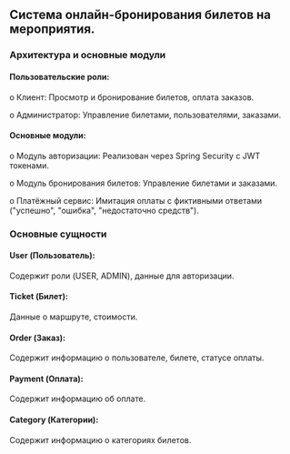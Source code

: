 ## Система онлайн-бронирования билетов на мероприятия.


### Архитектура и основные модули

#### Пользовательские роли:

o Клиент: Просмотр и бронирование билетов, оплата заказов.

o Администратор: Управление билетами, пользователями, заказами.

#### Основные модули:

o Модуль авторизации: Реализован через Spring Security с JWT токенами.

o Модуль бронирования билетов: Управление билетами и заказами.

o Платёжный сервис: Имитация оплаты с фиктивными ответами ("успешно", "ошибка", "недостаточно средств").


### Основные сущности

#### User (Пользователь): 

Содержит роли (USER, ADMIN), данные для авторизации.

#### Ticket (Билет):

Данные о маршруте, стоимости.

#### Order (Заказ): 

Содержит информацию о пользователе, билете, статусе оплаты.

#### Payment (Оплата): 

Содержит информацию об оплате.

#### Category (Категории): 

Содержит информацию о категориях билетов.
